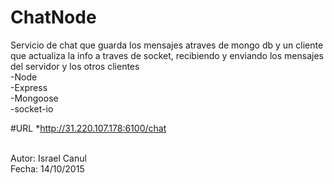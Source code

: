 # ChatNode 


Servicio de chat que guarda los mensajes atraves de mongo db y un cliente que actualiza la info a traves de socket, recibiendo y enviando los mensajes del servidor y los otros clientes
<br>-Node
<br>-Express
<br>-Mongoose
<br>-socket-io

#URL
*http://31.220.107.178:6100/chat

<br>Autor: Israel Canul 
<br>Fecha: 14/10/2015
